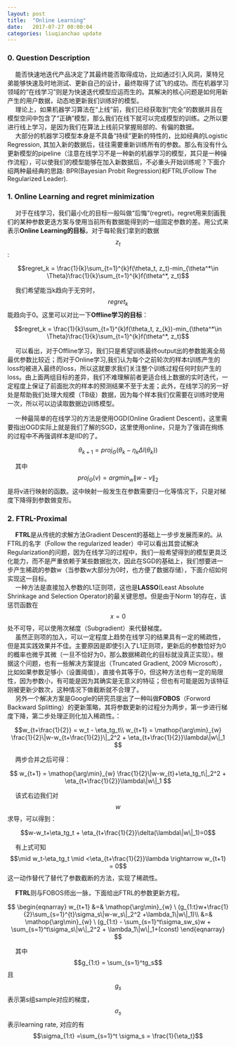 ```yaml
---
layout: post
title:  "Online Learning"
date:   2017-07-27 00:00:04
categories: liuqianchao update
---
```



### 0. Question Description

&emsp; 能否快速地迭代产品决定了其最终能否取得成功，比如通过引入风洞，莱特兄弟能够快速及时地测试、更新自己的设计，最终取得了试飞的成功。而在机器学习领域的“在线学习”则是为快速迭代模型应运而生的。其解决的核心问题是如何用新产生的用户数据，动态地更新我们训练好的模型。   
&emsp; 理论上，如果机器学习算法在“上线”前，我们已经获取到“完全”的数据并且在模型空间中包含了“正确”模型，那么我们在线下就可以完成模型的训练。之所以要进行线上学习，是因为我们在算法上线前只掌握局部的、有偏的数据。   
&emsp; 大部分的机器学习模型本身是不具备“持续”更新的特性的，比如经典的Logistic Regression, 其加入新的数据后，往往需要重新训练所有的参数。那么有没有什么更新模型的pipeline（注意在线学习不是一种新的机器学习的模型，其只是一种操作流程），可以使我们的模型能够在加入新数据后，不必重头开始训练呢？下面介绍两种最经典的思路: BPR(Bayesian Probit Regression)和FTRL(Follow The Regularized Leader).

### 1. Online Learning and regret minimization
&emsp; 对于在线学习，我们最小化的目标一般叫做“后悔”(regret)。regret用来刻画我们的某种参数更迭方案与使用当前所有数据能得到的一组固定参数的差。用公式来表示**Online Learning的目标**，对于每轮我们拿到的数据$$z_t$$:

$$regret_k = \frac{1}{k}\sum_{t=1}^{k}f(\theta_t, z_t)-min_{\theta^*\in \Theta}\frac{1}{k}\sum_{t=1}^{k}f(\theta^*, z_t)$$

&emsp; 我们希望能当k趋向于无穷时，$$regret_k$$能趋向于0。这里可以对比一下**Offline学习的目标**：

$$regret_k = \frac{1}{k}\sum_{t=1}^{k}f(\theta_t, z_{k})-min_{\theta^*\in \Theta}\frac{1}{k}\sum_{t=1}^{k}f(\theta^*, z_t)$$

&emsp; 可以看出，对于Offline学习，我们只是希望训练最终output出的参数能离全局最优参数比较近；而对于Online学习,我们认为每个之前轮次的样本t训练产生的loss均被进入最终的loss，所以这就要求我们关注整个训练过程任何时刻产生的loss。由上面两组目标的差异，我们不难理解前者更适合线上数据的实时迭代，一定程度上保证了前面批次的样本的预测结果不至于太差；此外，在线学习的另一好处是帮助我们处理大规模（TB级）数据，因为每个样本我们仅需要在训练时使用一次，所以可以边读取数据边训练模型。

&emsp; 一种最简单的在线学习的方法是使用OGD(Online Gradient Descent)，这里需要指出OGD实际上就是我们了解的SGD，这里使用online，只是为了强调在绚练的过程中不再强调样本是IID的了。

$$\theta_{k+1}=proj_{\Theta}(\theta_k-\eta_k\Delta  l(\theta_k))$$

&emsp; 其中$$proj_{\Theta}(v) = argmin_w\|w-v\|_{2}$$是将v进行映射的函数。这中映射一般发生在参数需要归一化等情况下，只是对梯度下降得到参数做变形。

<!-- ### 2. BPR

&emsp; 贝叶斯在线学习（Bayesian Online Learning）把上一轮更新后的模型看做是先验分布，通过加入新的样本数据，更新得到后验分布。后验分布就是本轮更新模型的结果。熟悉贝叶斯思想的同学应该了解，经典的MCMC算法中便运用了该思想。   
&emsp; 由上述的基本思想可知，BPR要求先验分布和后验分布是同分布(先验与似然函数共轭)的，否则这一轮的后验分布不能作为下一轮的先验分布。在实践中当这一假设不成立时，可以将后验分布近似，近似(比如KL距离大小)到其先验的分布。
&emsp; BRP是贝叶斯在线学习最经典的例子，该模型认为可以假设机器学习模型的参数服从独立的正态分布，

$$
p(w|y) \sim p(y|w) p(w)
$$ -->

### 2. FTRL-Proximal
&emsp; **FTRL**是从传统的求解方法Gradient Descent的基础上一步步发展而来的。从FTRL的名字（Follow the regularized leader）中可以看出其尝试解决Regularization的问题，因为在线学习的过程中，我们一般希望得到的模型更具泛化能力，而不是严重依赖于某些数据批次，因此在SGD的基础上，我们想要进一步产生稀疏的参数w（当参数w大部分为0时，也方便了数据存储），下面介绍如何实现这一目标。   
&emsp; 一种方法是直接加入参数的L1正则项，这也是**LASSO**(Least Absolute Shrinkage and Selection Operator)的最关键思想。但是由于Norm 1的存在，该惩罚函数在$$x=0$$处不可导，可以使用次梯度（Subgradient）来代替梯度。    
&emsp; 虽然正则项的加入，可以一定程度上趋势在线学习的结果具有一定的稀疏性，但是其实践效果并不佳。主要原因是即使引入了L1正则项，更新后的参数恰好为0的概率也微乎其微（一旦不恰好为0，那么数据稀疏化的目标就没真正实现）。根据这个问题，也有一些解决方案提出（Truncated Gradient, 2009 Microsoft），比如如果参数足够小（设置阈值），直接令其等于0，但这种方法也有一定的局限性，因为参数小，有可能是因为其确实是无意义的特征；但也有可能是因为该特征刚被更新少数次，这种情况下做截断就不合理了。   
&emsp; 另外一个解决方案是Google的研究员提出了一种叫做**FOBOS**（Forword Backward Splitting）的更新策略，其将参数更新的过程分为两步，第一步进行梯度下降，第二步处理正则化加入稀疏性。：

$$w_{t+\frac{1}{2}} = w_t - \eta_tg_t\\
w_{t+1} = \mathop{\arg\min}_{w} \frac{1}{2}\|w-w_{t+\frac{1}{2}}\|_2^2 + \eta_{t+\frac{1}{2}}\lambda\|w\|_1
$$

&emsp; 两步合并之后可得：

$$
w_{t+1} = \mathop{\arg\min}_{w} \frac{1}{2}\|w-w_{t}+\eta_tg_t\|_2^2 + \eta_{t+\frac{1}{2}}\lambda\|w\|_1
$$

&emsp; 该式右边我们对$$w$$求导，可以得到：

$$w-w_t+\eta_tg_t + \eta_{t+\frac{1}{2}}\delta(\lambda\|w\|_1)=0$$

&emsp; 有上式可知$$\mid w_t-\eta_tg_t \mid <\eta_{t+\frac{1}{2}}\lambda \rightarrow w_{t+1} = 0$$ 这一动作替代了替代了参数截断的方法，实现了稀疏性。

&emsp; **FTRL**则与FOBOS师出一脉，下面给出FTRL的参数更新方程。

$$
\begin{eqnarray}
w_{t+1} &=& \mathop{\arg\min}_{w} \ (g_{1:t}w+\frac{1}{2}\sum_{s=1}^{t}\sigma_s\|w-w_s\|_2^2 +\lambda_1\|w\|_1)\\
 &=& \mathop{\arg\min}_{w} \ (g_{1:t} - \sum_{s=1}^t\sigma_sw_s)w + \sum_{s=1}^t\sigma_s\|w\|_2^2 + \lambda_1\|w\|_1+(const)
\end{eqnarray}
$$

&emsp; 其中$$g_{1:t} = \sum_{s=1}^tg_s$$且$$g_s$$表示第s组sample对应的梯度，$$\sigma_s$$表示learning rate, 对应的有$$\sigma_{1:t} =\sum_{s=1}^t \sigma_s = \frac{1}{\eta_t}$$
